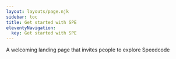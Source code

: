 ```yaml
---
layout: layouts/page.njk
sidebar: toc
title: Get started with SPE
eleventyNavigation:
  key: Get started with SPE
---
```


A welcoming landing page that invites people to explore Speedcode